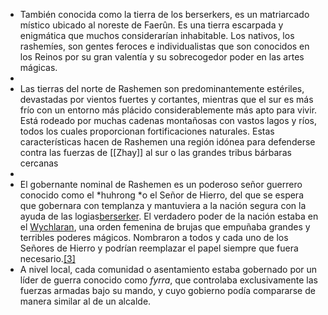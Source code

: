 - También conocida como la tierra de los berserkers, es un matriarcado místico ubicado al noreste de Faerûn. Es una tierra escarpada y enigmática que muchos considerarían inhabitable. Los nativos, los rashemíes, son gentes feroces e individualistas que son conocidos en los Reinos por su gran valentía y su sobrecogedor poder en las artes mágicas.
-
- Las tierras del norte de Rashemen son predominantemente estériles, devastadas por vientos fuertes y cortantes, mientras que el sur es más frío con un entorno más plácido considerablemente más apto para vivir. Está rodeado por muchas cadenas montañosas con vastos lagos y ríos, todos los cuales proporcionan fortificaciones naturales. Estas características hacen de Rashemen una región idónea para defenderse contra las fuerzas de [[Zhay]] al sur o las grandes tribus bárbaras cercanas
-
- El gobernante nominal de Rashemen es un poderoso señor guerrero conocido como el *huhrong *o el Señor de Hierro, del que se espera que gobernara con templanza y mantuviera a la nación segura con la ayuda de las logias[berserker](https://forgottenrealms.fandom.com/wiki/Rashemaar_berserkers). El verdadero poder de la nación estaba en el [Wychlaran](https://forgottenrealms.fandom.com/wiki/Wychlaran), una orden femenina de brujas que empuñaba grandes y terribles poderes mágicos. Nombraron a todos y cada uno de los Señores de Hierro y podrían reemplazar el papel siempre que fuera necesario.[[3]](https://forgottenrealms.fandom.com/wiki/Rashemen#cite_note-FRCS3e-p203-3)
- A nivel local, cada comunidad o asentamiento estaba gobernado por un líder de guerra conocido como *fyrra*, que controlaba exclusivamente las fuerzas armadas bajo su mando, y cuyo gobierno podía compararse de manera similar al de un alcalde.